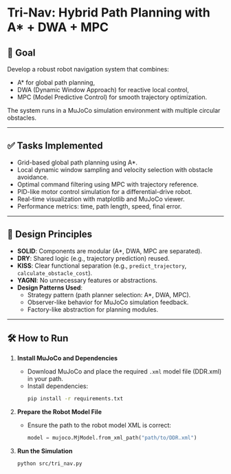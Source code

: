 # Tri-Nav: Hybrid Path Planning with A* + DWA + MPC

## 🚀 Goal

Develop a robust robot navigation system that combines:
- A* for global path planning,
- DWA (Dynamic Window Approach) for reactive local control,
- MPC (Model Predictive Control) for smooth trajectory optimization.

The system runs in a MuJoCo simulation environment with multiple circular obstacles.

---

## ✅ Tasks Implemented

- Grid-based global path planning using A*.
- Local dynamic window sampling and velocity selection with obstacle avoidance.
- Optimal command filtering using MPC with trajectory reference.
- PID-like motor control simulation for a differential-drive robot.
- Real-time visualization with matplotlib and MuJoCo viewer.
- Performance metrics: time, path length, speed, final error.

---

## 🧠 Design Principles

- **SOLID**: Components are modular (A*, DWA, MPC are separated).
- **DRY**: Shared logic (e.g., trajectory prediction) reused.
- **KISS**: Clear functional separation (e.g., `predict_trajectory`, `calculate_obstacle_cost`).
- **YAGNI**: No unnecessary features or abstractions.
- **Design Patterns Used**:
  - Strategy pattern (path planner selection: A*, DWA, MPC).
  - Observer-like behavior for MuJoCo simulation feedback.
  - Factory-like abstraction for planning modules.

---

## 🛠 How to Run

1. **Install MuJoCo and Dependencies**
   - Download MuJoCo and place the required `.xml` model file (DDR.xml) in your path.
   - Install dependencies:
     ```bash
     pip install -r requirements.txt
     ```

2. **Prepare the Robot Model File**
   - Ensure the path to the robot model XML is correct:
     ```python
     model = mujoco.MjModel.from_xml_path("path/to/DDR.xml")
     ```

3. **Run the Simulation**
   ```bash
   python src/tri_nav.py
